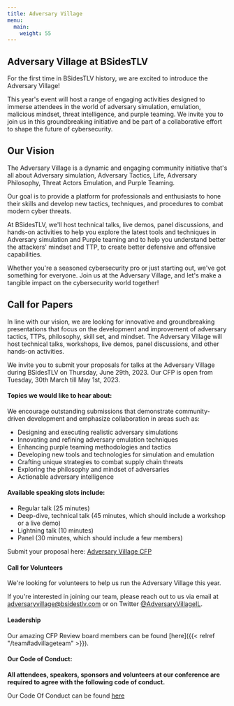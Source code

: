 ```yaml
---
title: Adversary Village
menu:
  main:
    weight: 55
---
```


## Adversary Village at BSidesTLV

For the first time in BSidesTLV history, we are excited to introduce the Adversary Village!

This year's event will host a range of engaging activities designed to immerse attendees in the world of adversary simulation, emulation, malicious mindset, threat intelligence, and purple teaming. We invite you to join us in this groundbreaking initiative and be part of a collaborative effort to shape the future of cybersecurity.

## Our Vision

The Adversary Village is a dynamic and engaging community initiative that's all about Adversary simulation, Adversary Tactics, Life, Adversary Philosophy, Threat Actors Emulation, and Purple Teaming.

Our goal is to provide a platform for professionals and enthusiasts to hone their skills and develop new tactics, techniques, and procedures to combat modern cyber threats. 

At BSidesTLV, we'll host technical talks, live demos, panel discussions, and hands-on activities to help you explore the latest tools and techniques in Adversary simulation and Purple teaming and to help you understand better the attackers' mindset and TTP, to create better defensive and offensive capabilities. 

Whether you're a seasoned cybersecurity pro or just starting out, we've got something for everyone. Join us at the Adversary Village, and let's make a tangible impact on the cybersecurity world together!

## Call for Papers

In line with our vision, we are looking for innovative and groundbreaking presentations that focus on the development and improvement of adversary tactics, TTPs, philosophy, skill set, and mindset. The Adversary Village will host technical talks, workshops, live demos, panel discussions, and other hands-on activities.

We invite you to submit your proposals for talks at the Adversary Village during BSidesTLV on Thursday, June 29th, 2023. Our CFP is open from Tuesday, 30th March till May 1st, 2023.

#### Topics we would like to hear about:

We encourage outstanding submissions that demonstrate community-driven development and emphasize collaboration in areas such as:
- Designing and executing realistic adversary simulations
- Innovating and refining adversary emulation techniques
- Enhancing purple teaming methodologies and tactics
- Developing new tools and technologies for simulation and emulation
- Crafting unique strategies to combat supply chain threats
- Exploring the philosophy and mindset of adversaries
- Actionable adversary intelligence 

#### Available speaking slots include:

- Regular talk (25 minutes)
- Deep-dive, technical talk (45 minutes, which should include a workshop or a live demo)
- Lightning talk (10 minutes)
- Panel (30 minutes, which should include a few members)

Submit your proposal here: [Adversary Village CFP](https://cfp.bsidestlv.com/bsidestlv-2023-villages)

#### Call for Volunteers

We're looking for volunteers to help us run the Adversary Village this year.

If you're interested in joining our team, please reach out to us via email at ‫adversaryvillage@bsidestlv.com‬ or on Twitter [@AdversaryVillageIL](https://twitter.com/BSTLV_Adversary).


#### Leadership
Our amazing CFP Review board members can be found [here]({{< relref "/team#advillageteam" >}}).


#### Our Code of Conduct:

**All attendees, speakers, sponsors and volunteers at our conference are required to agree with the following code of conduct.**

Our Code Of Conduct can be found [here][coc-url]

[smolarz-url]: https://english.tau.ac.il/campus/smolarz_auditorium
[smolarz-map]: https://www.google.com/maps/place/Tel+Aviv+University+Smolarz+Auditorium/@32.1103563,34.8042639,15z/data=!4m5!3m4!1s0x0:0x57e1b1e76143c7f7!8m2!3d32.1103563!4d34.8042639
[cyberweek]: https://cyberweek.tau.ac.il/
[coc-url]: /code-of-conduct

